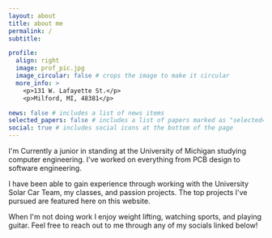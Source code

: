 ```yaml
---
layout: about
title: about me
permalink: /
subtitle: 

profile:
  align: right
  image: prof_pic.jpg
  image_circular: false # crops the image to make it circular
  more_info: >
    <p>131 W. Lafayette St.</p>
    <p>Milford, MI, 48381</p>

news: false # includes a list of news items
selected_papers: false # includes a list of papers marked as "selected={true}"
social: true # includes social icons at the bottom of the page
---
```


I'm Currently a junior in standing at the University of Michigan studying computer engineering. I've worked on everything from PCB design to software engineering. 

I have been able to gain experience through working with the University Solar Car Team, my classes, and passion projects. The top projects I've pursued are featured here on this website.

When I'm not doing work I enjoy weight lifting, watching sports, and playing guitar. Feel free to reach out to me through any of my socials linked below!

